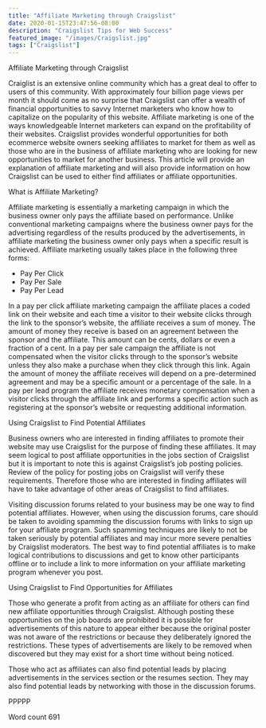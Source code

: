 ```yaml
---
title: "Affiliate Marketing through Craigslist"
date: 2020-01-15T23:47:56-08:00
description: "Craigslist Tips for Web Success"
featured_image: "/images/Craigslist.jpg"
tags: ["Craigslist"]
---
```


Affiliate Marketing through Craigslist

Craiglist is an extensive online community which has a great deal to offer to users of this community. With approximately four billion page views per month it should come as no surprise that Craigslist can offer a wealth of financial opportunities to savvy Internet marketers who know how to capitalize on the popularity of this website. Affiliate marketing is one of the ways knowledgeable Internet marketers can expand on the profitability of their websites. Craigslist provides wonderful opportunities for both ecommerce website owners seeking affiliates to market for them as well as those who are in the business of affiliate marketing who are looking for new opportunities to market for another business. This article will provide an explanation of affiliate marketing and will also provide information on how Craigslist can be used to either find affiliates or affiliate opportunities. 

What is Affiliate Marketing?

Affiliate marketing is essentially a marketing campaign in which the business owner only pays the affiliate based on performance. Unlike conventional marketing campaigns where the business owner pays for the advertising regardless of the results produced by the advertisements, in affiliate marketing the business owner only pays when a specific result is achieved. Affiliate marketing usually takes place in the following three forms:

* Pay Per Click
* Pay Per Sale
* Pay Per Lead

In a pay per click affiliate marketing campaign the affiliate places a coded link on their website and each time a visitor to their website clicks through the link to the sponsor’s website, the affiliate receives a sum of money. The amount of money they receive is based on an agreement between the sponsor and the affiliate. This amount can be cents, dollars or even a fraction of a cent. In a pay per sale campaign the affiliate is not compensated when the visitor clicks through to the sponsor’s website unless they also make a purchase when they click through this link. Again the amount of money the affiliate receives will depend on a pre-determined agreement and may be a specific amount or a percentage of the sale. In a pay per lead program the affiliate receives monetary compensation when a visitor clicks through the affiliate link and performs a specific action such as registering at the sponsor’s website or requesting additional information. 

Using Craigslist to Find Potential Affiliates

Business owners who are interested in finding affiliates to promote their website may use Craigslist for the purpose of finding these affiliates. It may seem logical to post affiliate opportunities in the jobs section of Craigslist but it is important to note this is against Craigslist’s job posting policies. Review of the policy for posting jobs on Craigslist will verify these requirements. Therefore those who are interested in finding affiliates will have to take advantage of other areas of Craigslist to find affiliates.

Visiting discussion forums related to your business may be one way to find potential affiliates. However, when using the discussion forums, care should be taken to avoiding spamming the discussion forums with links to sign up for your affiliate program. Such spamming techniques are likely to not be taken seriously by potential affiliates and may incur more severe penalties by Craigslist moderators. The best way to find potential affiliates is to make logical contributions to discussions and get to know other participants offline or to include a link to more information on your affiliate marketing program whenever you post.

Using Craigslist to Find Opportunities for Affiliates

Those who generate a profit from acting as an affiliate for others can find new affiliate opportunities through Craigslist. Although posting these opportunities on the job boards are prohibited it is possible for advertisements of this nature to appear either because the original poster was not aware of the restrictions or because they deliberately ignored the restrictions. These types of advertisements are likely to be removed when discovered but they may exist for a short time without being noticed.

Those who act as affiliates can also find potential leads by placing advertisements in the services section or the resumes section. They may also find potential leads by networking with those in the discussion forums. 

PPPPP

Word count 691






